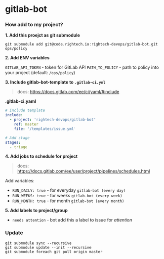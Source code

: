 # gitlab-bot

### How add to my project?

**1. Add this proejct as git submodule**

```
git submodule add git@code.rightech.io:rightech-devops/gitlab-bot.git ops/policy
```

**2. Add ENV variables**

`GITLAB_API_TOKEN` - token for GitLab API
`PATH_TO_POLICY` - path to policy into your project (default: `/ops/policy`)

**3. Include gitlab-bot-template to `.gitlab-ci.yml`**

> docs: https://docs.gitlab.com/ee/ci/yaml/#include

**.gitlab-ci.yaml**
```yaml
# include template
include:
  - project: 'rightech-devops/gitlab-bot'
    ref: master
    file: '/templates/issue.yml'

# Add stage
stages:
  - triage
```

**4. Add jobs to schedule for project**

> docs: https://docs.gitlab.com/ee/user/project/pipelines/schedules.html

Add variables:
- `RUN_DAILY: true` - for everyday `gitlab-bot (every day)`
- `RUN_WEEKS: true` - for weeks `gitlab-bot (every week)`
- `RUN_MONTH: true` - for month `gitlab-bot (every month)`

**5. Add labels to project/group**

+ `needs attention` - bot add this a label to issue for *attention*

### Update

```
git submodule sync --recursive
git submodule update --init --recursive
git submodule foreach git pull origin master
```
